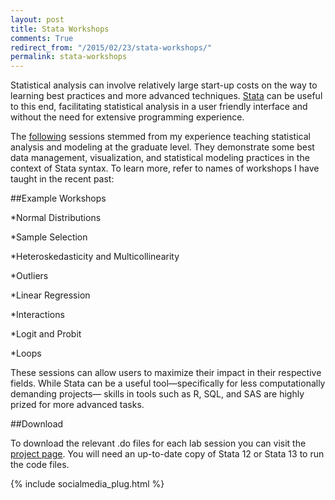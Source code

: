 ```yaml
---
layout: post
title: Stata Workshops
comments: True
redirect_from: "/2015/02/23/stata-workshops/"
permalink: stata-workshops
---
```


Statistical analysis can involve relatively large start-up costs on the way to learning best practices and more advanced techniques. [Stata](http://www.stata.com/) can be useful to this end, facilitating statistical analysis in a user friendly interface and without the need for extensive programming experience. 

The [following](https://github.com/moralesn/stata_workshopsblob/master/README.md) sessions stemmed from my experience teaching statistical analysis and modeling at the graduate level. They demonstrate some best data management, visualization, and statistical modeling practices in the context of Stata syntax. To learn more, refer to names of workshops I have taught in the recent past:

##Example Workshops 

*Normal Distributions

*Sample Selection

*Heteroskedasticity and Multicollinearity 

*Outliers

*Linear Regression

*Interactions

*Logit and Probit

*Loops

These sessions can allow users to maximize their impact in their respective fields. While Stata can be a useful tool—specifically for less computationally demanding projects— skills in tools such as R, SQL, and SAS are highly prized for more advanced tasks.

##Download

To download the relevant .do files for each lab session you can visit the [project page](https://github.com/moralesn/stata_workshops). You will need an up-to-date copy of Stata 12 or Stata 13 to run the code files.

{% include socialmedia_plug.html %}
